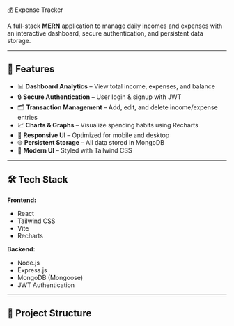 💰 Expense Tracker

A full-stack **MERN** application to manage daily incomes and expenses with an interactive dashboard, secure authentication, and persistent data storage.



---

## 🚀 Features

- 📊 **Dashboard Analytics** – View total income, expenses, and balance
- 🔒 **Secure Authentication** – User login & signup with JWT
- 🗂 **Transaction Management** – Add, edit, and delete income/expense entries
- 📈 **Charts & Graphs** – Visualize spending habits using Recharts
- 📱 **Responsive UI** – Optimized for mobile and desktop
- 🌐 **Persistent Storage** – All data stored in MongoDB
- 🎨 **Modern UI** – Styled with Tailwind CSS

---

## 🛠️ Tech Stack

**Frontend:**
- React
- Tailwind CSS
- Vite
- Recharts

**Backend:**
- Node.js
- Express.js
- MongoDB (Mongoose)
- JWT Authentication

---

## 📂 Project Structure

